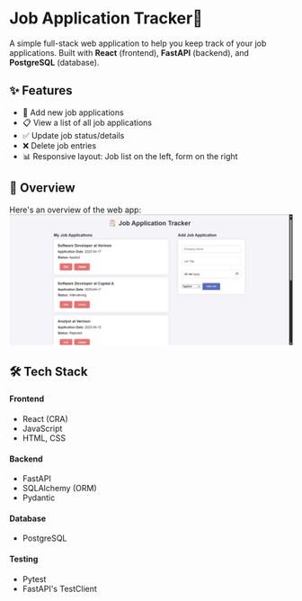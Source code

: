 # Job Application Tracker🎯 
A simple full-stack web application to help you keep track of your job applications. Built with **React** (frontend), **FastAPI** (backend), and **PostgreSQL** (database). 

## ✨ Features 
- 📝 Add new job applications
- 📋 View a list of all job applications
- ✅ Update job status/details
- ❌ Delete job entries
- 📊 Responsive layout: Job list on the left, form on the right

## 📸 Overview 
Here's an overview of the web app:
![page](image.jpg)

## 🛠 Tech Stack 
#### Frontend 
- React (CRA)
- JavaScript
- HTML, CSS

#### Backend
- FastAPI
- SQLAlchemy (ORM)
- Pydantic

#### Database 
- PostgreSQL

#### Testing 
- Pytest
- FastAPI's TestClient
